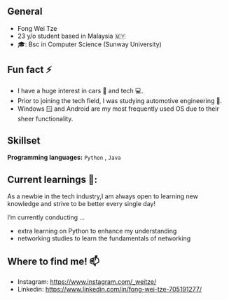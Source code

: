 ## General 
- Fong Wei Tze 
- 23 y/o student based in Malaysia 🇲🇾 
- 🎓: Bsc in Computer Science (Sunway University)

## Fun fact ⚡
- I have a huge interest in cars 🚗 and tech 💻.
- Prior to joining the tech field, I was studying automotive engineering 🚗.
- Windows 🪟 and Android are my most frequently used OS due to their sheer functionality.

## Skillset
**Programming languages:** `Python` , `Java`

## Current learnings 🌱:
As a newbie in the tech industry,I am always open to learning new knowledge and strive to be better every single day!

I’m currently conducting ...
- extra learning on Python to enhance my understanding
- networking studies to learn the fundamentals of networking

## Where to find me! 📫
- Instagram: https://www.instagram.com/_weitze/
- Linkedin: https://www.linkedin.com/in/fong-wei-tze-705191277/


<!--
**Fong20/Fong20** is a ✨ _special_ ✨ repository because its `README.md` (this file) appears on your GitHub profile.

Here are some ideas to get you started:

- 🔭 I’m currently working on ...
- 🌱 I’m currently learning ...
- 👯 I’m looking to collaborate on ...
- 🤔 I’m looking for help with ...
- 💬 Ask me about ...
- 📫 How to reach me: ...
- 😄 Pronouns: ...
- ⚡ Fun fact: ...
-->
